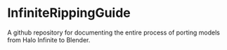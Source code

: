 # InfiniteRippingGuide
A github repository for documenting the entire process of porting models from Halo Infinite to Blender.

